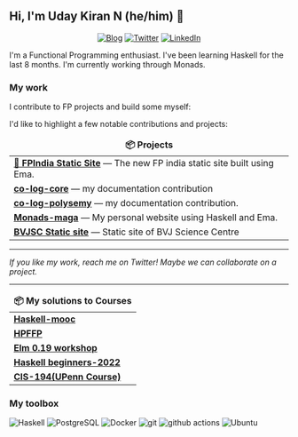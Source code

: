 ## Hi, I'm Uday Kiran N (he/him) 👋

<p align="center">
  <a href="https://udaycruise2903.github.io/" target="_blank"><img alt="Blog" src="https://img.shields.io/badge/Blog-ffc107.svg?&style=for-the-badge&logo=html5&logoColor=black" /></a>
  <a href="https://twitter.com/intent/follow?screen_name=neoatnebula&tw_p=followbutton" target="_blank"><img alt="Twitter" src="https://img.shields.io/badge/twitter-%231DA1F2.svg?&style=for-the-badge&logo=twitter&logoColor=white" /></a>
  <a href="https://www.linkedin.com/in/uday-kiran-n-ab1874157/" target="_blank"><img alt="LinkedIn" src="https://img.shields.io/badge/linkedin-%230077B5.svg?&style=for-the-badge&logo=linkedin&logoColor=white" /></a>


I'm a Functional Programming enthusiast. I've been learning Haskell for the last 8 months. I'm currently working through Monads.

### My work

I contribute to FP projects and build some myself:

I'd like to highlight a few notable contributions and projects:

<table>
  <thead align="center">
    <tr border: none;>
      <td><b>📦 Projects</b></td>
    </tr>
  </thead>
  <tbody>
    <tr>
      <td><a href="https://github.com/fpindia/fpindia-site"><b>👩‍ FPIndia Static Site</b></a> — The new FP india static site built using Ema.</td>
    </tr>
    <tr>
      <td><a href="https://github.com/udaycruise2903/co-log-core"><b>co-log-core</b></a> — my documentation contribution</td>
    </tr>
    <tr>
      <td><a href="https://github.com/udaycruise2903/co-log-polysemy"><b>co-log-polysemy</b></a> — my documentation contribution.</td>
    </tr>
    <tr>
      <td><a href="https://github.com/udaycruise2903/monads-maga"><b>Monads-maga</b></a> — My personal website using Haskell and Ema.</td>
    <tr>
            <td><a href="https://github.com/bvjsciencecentre/bvjsc-site"><b>BVJSC Static site</b></a> — Static site of BVJ Science Centre</td>
    </tr>

    
  </tbody>
</table>

---

<i>If you like my work, reach me on Twitter! Maybe we can collaborate on a project.</i>

---

<table>
  <thead align="center">
    <tr border: none;>
      <td><b>📦 My solutions to Courses</b></td>
    </tr>
  </thead>
  <tbody>
    <tr>
      <td><a href="https://github.com/udaycruise2903/haskell-mooc"><b>Haskell-mooc</b></a></td>
    </tr>
    <tr>
      <td><a href="https://github.com/udaycruise2903/beginners-dilemma"><b>HPFFP</b></a></td>
    </tr>
     <tr>
      <td><a href="https://github.com/udaycruise2903/elm-0.19-workshop"><b>Elm 0.19 workshop</b></a></td>
    </tr>
    <tr>
      <td><a href="https://github.com/udaycruise2903/d4hslectures22"><b>Haskell beginners-2022</b></a> </td>
    </tr>
    <tr>
      <td><a href="https://github.com/udaycruise2903/cis194-sol"><b>CIS-194(UPenn Course)</b></a></td>
    </tr>
  </tbody>
</table>

### My toolbox

<p>
  <img alt="Haskell" src="https://img.shields.io/badge/-Haskell-5e5086?style=flat-square&logo=haskell&logoColor=white" />
  <img alt="PostgreSQL" src="https://img.shields.io/badge/-PostgreSQL-0064a5?style=flat-square&logo=postgresql&logoColor=white" />
  <img alt="Docker" src="https://img.shields.io/badge/-Docker-46a2f1?style=flat-square&logo=docker&logoColor=white" />
  <img alt="git" src="https://img.shields.io/badge/-Git-F05032?style=flat-square&logo=git&logoColor=white" />
  <img alt="github actions" src="https://img.shields.io/badge/-Github_Actions-2088FF?style=flat-square&logo=github-actions&logoColor=white" />
  <img alt="Ubuntu" src="https://img.shields.io/badge/-Ubuntu-E95420?style=flat-square&logo=ubuntu&logoColor=white" />

</p>
